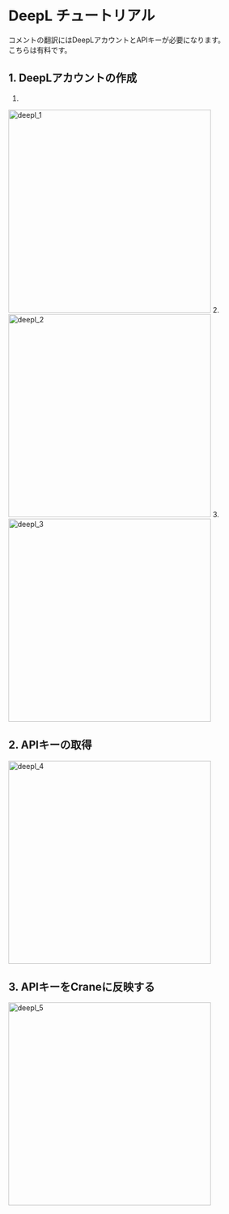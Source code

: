 # DeepL チュートリアル
コメントの翻訳にはDeepLアカウントとAPIキーが必要になります。  
こちらは有料です。  

## 1. DeepLアカウントの作成
1.  
<img width="400" alt="deepl_1" src="https://user-images.githubusercontent.com/993125/91636667-65338000-ea3d-11ea-8e1b-9620f867f7e7.png">
2.  
<img width="400" alt="deepl_2" src="https://user-images.githubusercontent.com/993125/91636673-72506f00-ea3d-11ea-9678-c3f3f498c6aa.png">
3.  
<img width="400" alt="deepl_3" src="https://user-images.githubusercontent.com/993125/91636681-809e8b00-ea3d-11ea-9207-2f9828c16d07.png">

## 2. APIキーの取得
<img width="400" alt="deepl_4" src="https://user-images.githubusercontent.com/993125/91636687-901dd400-ea3d-11ea-8bd9-872139b0267a.png">

## 3. APIキーをCraneに反映する
<img width="400" alt="deepl_5" src="https://user-images.githubusercontent.com/993125/91636694-9b70ff80-ea3d-11ea-81c9-70e9b6231c61.png">

